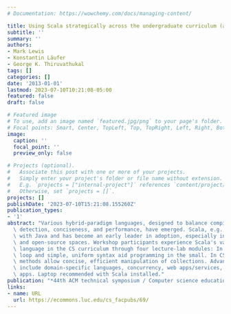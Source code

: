 ```yaml
---
# Documentation: https://wowchemy.com/docs/managing-content/

title: Using Scala strategically across the undergraduate curriculum (abstract only)
subtitle: ''
summary: ''
authors:
- Mark Lewis
- Konstantin Läufer
- George K. Thiruvathukal
tags: []
categories: []
date: '2013-01-01'
lastmod: 2023-07-10T10:21:08-05:00
featured: false
draft: false

# Featured image
# To use, add an image named `featured.jpg/png` to your page's folder.
# Focal points: Smart, Center, TopLeft, Top, TopRight, Left, Right, BottomLeft, Bottom, BottomRight.
image:
  caption: ''
  focal_point: ''
  preview_only: false

# Projects (optional).
#   Associate this post with one or more of your projects.
#   Simply enter your project's folder or file name without extension.
#   E.g. `projects = ["internal-project"]` references `content/project/deep-learning/index.md`.
#   Otherwise, set `projects = []`.
projects: []
publishDate: '2023-07-10T15:21:08.155260Z'
publication_types:
- '1'
abstract: "Various hybrid-paradigm languages, designed to balance compile-time error\
  \ detection, conciseness, and performance, have emerged. Scala, e.g., is interoperable\
  \ with Java and has become an early leader in adoption, especially in the start-up\
  \ and open-source spaces. Workshop participants experience Scala's value as a teaching\
  \ language in the CS curriculum through four lecture-lab modules: In CS1, the read-eval-print\
  \ loop and simple, uniform syntax aid programming in the small. In CS2, higher-order\
  \ methods allow concise, efficient manipulation of collections. Advanced topics\
  \ include domain-specific languages, concurrency, web apps/services, and mobile\
  \ apps. Laptop recommended with Scala installed."
publication: "*44th ACM technical symposium / Computer science education (SIGCSE '13)*"
links:
- name: URL
  url: https://ecommons.luc.edu/cs_facpubs/69/
---
```


